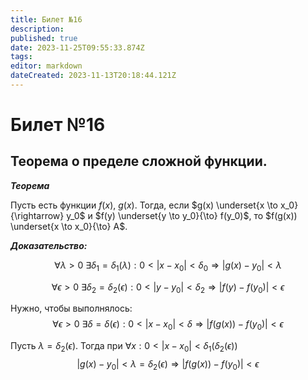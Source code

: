 ```yaml
---
title: Билет №16
description: 
published: true
date: 2023-11-25T09:55:33.874Z
tags: 
editor: markdown
dateCreated: 2023-11-13T20:18:44.121Z
---
```


# Билет №16

## Теорема о пределе сложной функции.

***Теорема***

Пусть есть функции $f(x)$, $g(x)$.
Тогда, если $g(x) \underset{x \to x_0}{\rightarrow} y_0$ и $f(y) \underset{y \to y_0}{\to} f(y_0)$, то $f(g(x)) \underset{x \to x_0}{\to} A$.

***Доказательство:***

$$\forall{\lambda > 0}\ \exists{\delta_1 = \delta_1(\lambda)}: 0 < |x - x_0| < \delta_0 \Rightarrow |g(x) - y_0| < \lambda$$

$$\forall{\epsilon > 0}\ \exists{\delta_2 = \delta_2(\epsilon)}: 0 < |y - y_0| < \delta_2 \Rightarrow |f(y) - f(y_0)| < \epsilon$$

Нужно, чтобы выполнялось:
$$\forall{\epsilon > 0}\ \exists{\delta = \delta(\epsilon): 0 < |x - x_0| < \delta \Rightarrow |f(g(x)) - f(y_0)| < \epsilon}$$

Пусть $\lambda = \delta_2(\epsilon)$. Тогда при $\forall{x} : 0 < |x - x_0| < \delta_1(\delta_2(\epsilon))$
$$|g(x) - y_0| < \lambda = \delta_2(\epsilon) \Rightarrow |f(g(x)) - f(y_0)| < \epsilon$$